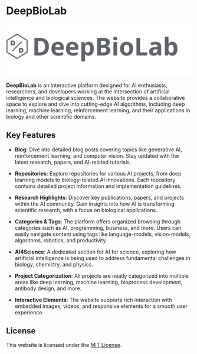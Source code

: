 # DeepBioLab

![logo](assets/img/logo-name.svg)

**DeepBioLab** is an interactive platform designed for AI enthusiasts, researchers, and developers working at the intersection of artificial intelligence and biological sciences. The website provides a collaborative space to explore and dive into cutting-edge AI algorithms, including deep learning, machine learning, reinforcement learning, and their applications in biology and other scientific domains.

## Key Features

- **Blog**: Dive into detailed blog posts covering topics like generative AI, reinforcement learning, and computer vision. Stay updated with the latest research, papers, and AI-related tutorials.

- **Repositories**: Explore repositories for various AI projects, from deep learning models to biology-related AI innovations. Each repository contains detailed project information and implementation guidelines.

- **Research Highlights**: Discover key publications, papers, and projects within the AI community. Gain insights into how AI is transforming scientific research, with a focus on biological applications.

- **Categories & Tags**: The platform offers organized browsing through categories such as AI, programming, business, and more. Users can easily navigate content using tags like language-models, vision-models, algorithms, robotics, and productivity.

- **AI4Science**: A dedicated section for AI for science, exploring how artificial intelligence is being used to address fundamental challenges in biology, chemistry, and physics.

- **Project Categorization**: All projects are neatly categorized into multiple areas like deep learning, machine learning, bioprocess development, antibody design, and more.

- **Interactive Elements**: The website supports rich interaction with embedded images, videos, and responsive elements for a smooth user experience.

## License

This website is licensed under the [MIT License](LICENSE).

